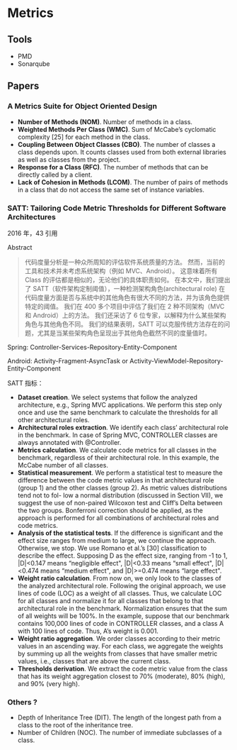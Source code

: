 # Metrics

## Tools

- PMD
- Sonarqube

## Papers

### A Metrics Suite for Object Oriented Design

- **Number of Methods (NOM)**. Number of methods in a class.
- **Weighted Methods Per Class (WMC)**. Sum of McCabe’s cyclomatic complexity [25] for each method in the class.
- **Coupling Between Object Classes (CBO)**. The number of classes a class depends upon. It counts classes used from both external libraries as well as classes from the project.
- **Response for a Class (RFC)**. The number of methods that can be directly called by a client.
- **Lack of Cohesion in Methods (LCOM)**. The number of pairs of methods in a class that do not access the same set of instance variables.

### SATT: Tailoring Code Metric Thresholds for Different Software Architectures

2016 年，43 引用

Abstract

> 代码度量分析是一种众所周知的评估软件系统质量的方法。 然而，当前的工具和技术并未考虑系统架构（例如 MVC、Android）。 
> 这意味着所有 Class 的评估都是相似的，无论他们的具体职责如何。 在本文中，我们提出了 SATT（软件架构定制阈值），一种检测架构角色(architectural role)
> 在代码度量方面是否与系统中的其他角色有很大不同的方法，并为该角色提供特定的阈值。 
> 我们在 400 多个项目中评估了我们在 2 种不同架构（MVC 和 Android）上的方法。 我们还采访了 6 位专家，以解释为什么某些架构角色与其他角色不同。
> 我们的结果表明，SATT 可以克服传统方法存在的问题，尤其是当某些架构角色呈现出于其他角色截然不同的度量值时。

Spring: Controller-Services-Repository-Entity-Component

Android: Activity-Fragment-AsyncTask or Activity-ViewModel-Repository-Entity-Component

SATT 指标：

- **Dataset creation**. We select systems that follow the analyzed architecture, e.g., Spring MVC applications. We perform this step only once and use the same benchmark to calculate the thresholds for all other architectural roles.
- **Architectural roles extraction**. We identify each class’ architectural role in the benchmark. In case of Spring MVC, CONTROLLER classes are always annotated with @Controller.
- **Metrics calculation**. We calculate code metrics for all classes in the benchmark, regardless of their architectural role. In this example, the McCabe number of all classes.
- **Statistical measurement**. We perform a statistical test to measure the difference between the code metric values in that architectural role (group 1) and the other classes (group 2). As metric values distributions tend not to fol- low a normal distribution (discussed in Section VII), we suggest the use of non-paired Wilcoxon test and Cliff’s Delta between the two groups. Bonferroni correction should be applied, as the approach is performed for all combinations of architectural roles and code metrics.
- **Analysis of the statistical tests**. If the difference is significant and the effect size ranges from medium to large, we continue the approach. Otherwise, we stop. We use Romano et al.’s [30] classification to describe the effect. Supposing D as the effect size, ranging from -1 to 1, |D|<0.147 means “negligible effect", |D|<0.33 means “small effect", |D|<0.474 means “medium effect", and |D|>=0.474 means “large effect".
- **Weight ratio calculation**. From now on, we only look to the classes of the analyzed architectural role. Following the original approach, we use lines of code (LOC) as a weight of all classes. Thus, we calculate LOC for all classes and normalize it for all classes that belong to that architectural role in the benchmark. Normalization ensures that the sum of all weights will be 100%. In the example, suppose that our benchmark contains 100,000 lines of code in CONTROLLER classes, and a class A with 100 lines of code. Thus, A’s weight is 0.001.
- **Weight ratio aggregation**. We order classes according to their metric values in an ascending way. For each class, we aggregate the weights by summing up all the weights from classes that have smaller metric values, i.e., classes that are above the current class.
- **Thresholds derivation**. We extract the code metric value from the class that has its weight aggregation closest to 70% (moderate), 80% (high), and 90% (very high).

### Others ?

- Depth of Inheritance Tree (DIT). The length of the longest path from a class to the root of the inheritance tree.
- Number of Children (NOC). The number of immediate subclasses of a class.

